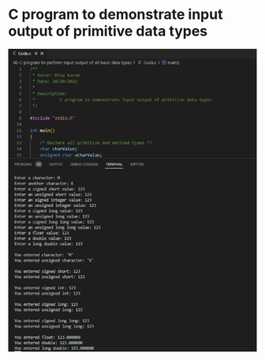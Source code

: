 # C program to demonstrate input output of primitive data types
[![image](https://github.com/Mina-Karam/ITI-ES-4-Months/blob/Master/00-C-Programming/01-Codeforwin/00-Basic-C-programs/00-C-program-to-perform-input-output-of-all-basic-data-types/Execution.png)](https://www.linkedin.com/in/mina-karam/)
